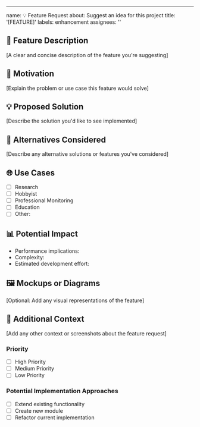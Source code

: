 ---
name: 💡 Feature Request
about: Suggest an idea for this project
title: '[FEATURE]'
labels: enhancement
assignees: ''

## 🌟 Feature Description
[A clear and concise description of the feature you're suggesting]

## 🚀 Motivation
[Explain the problem or use case this feature would solve]

## 💡 Proposed Solution
[Describe the solution you'd like to see implemented]

## 🔄 Alternatives Considered
[Describe any alternative solutions or features you've considered]

## 🌐 Use Cases
- [ ] Research
- [ ] Hobbyist
- [ ] Professional Monitoring
- [ ] Education
- [ ] Other: 

## 📊 Potential Impact
- Performance implications:
- Complexity:
- Estimated development effort:

## 🖼️ Mockups or Diagrams
[Optional: Add any visual representations of the feature]

## 🤔 Additional Context
[Add any other context or screenshots about the feature request]

### Priority
- [ ] High Priority
- [ ] Medium Priority
- [ ] Low Priority

### Potential Implementation Approaches
- [ ] Extend existing functionality
- [ ] Create new module
- [ ] Refactor current implementation
